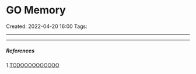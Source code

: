 # GO Memory
Created: 2022-04-20 16:00
Tags: 
____

_____
##### References
1.[TODOOOOOOOOOO](https://povilasv.me/go-memory-management/)

